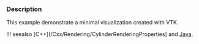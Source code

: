### Description
This example demonstrate a minimal visualization created with VTK.

!!! seealso
    [C++](/Cxx/Rendering/CylinderRenderingProperties] and [Java](/Java/Cylinder).

